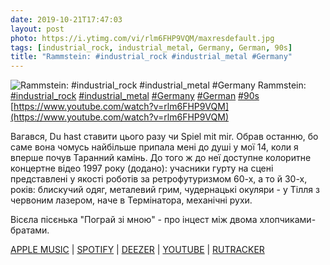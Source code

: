 ```yaml
---
date: 2019-10-21T17:47:03
layout: post
photo: https://i.ytimg.com/vi/rlm6FHP9VQM/maxresdefault.jpg
tags: [industrial_rock, industrial_metal, Germany, German, 90s]
title: "Rammstein: #industrial_rock #industrial_metal #Germany"
---
```

![Rammstein: #industrial_rock #industrial_metal #Germany](https://i.ytimg.com/vi/rlm6FHP9VQM/maxresdefault.jpg)
Rammstein: [#industrial_rock](/tags/#industrial_rock) [#industrial_metal](/tags/#industrial_metal) [#Germany](/tags/#Germany) [#German](/tags/#German) [#90s](/tags/#90s) [https://www.youtube.com/watch?v=rlm6FHP9VQM](https://www.youtube.com/watch?v=rlm6FHP9VQM)

Вагався, Du hast ставити цього разу чи Spiel mit mir. Обрав останню, бо саме вона чомусь найбільше припала мені до душі у мої 14, коли я вперше почув Таранний камінь. До того ж до неї доступне колоритне концертне відео 1997 року (додано): учасники гурту на сцені представлені у якості роботів за ретрофутуризмом 60-х, а то й 30-х, років: блискучий одяг, металевий грим, чудернацькі окуляри - у Тілля з червоним лазером, наче в Термінатора, механічні рухи.

Вісєла пісєнька &quot;Пограй зі мною&quot; - про інцест між двома хлопчиками-братами.

[APPLE MUSIC](https://music.apple.com/us/album/sehnsucht/1390562159) \| [SPOTIFY](https://open.spotify.com/album/2w6Vy8qZLU4niyQAHyu0Ag) \| [DEEZER](https://www.deezer.com/album/86933302?utm_source=deezer&amp;utm_content=album-86933302&amp;utm_term=1601611822_1571669150&amp;utm_medium=web) \| [YOUTUBE](https://www.youtube.com/playlist?list=PLFI4qRuYmesDskxOhiJZbLuixuv-cf6j5) \| [RUTRACKER](https://rutracker.org/forum/viewtopic.php?t=5732323)